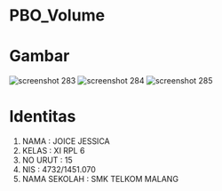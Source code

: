 # PBO_Volume

<h1> Gambar </h1>

![screenshot 283](https://cloud.githubusercontent.com/assets/22056134/20245621/ea15adca-a9d7-11e6-8c5c-5f92ffccf84b.png)
![screenshot 284](https://cloud.githubusercontent.com/assets/22056134/20245622/ea7e105e-a9d7-11e6-9c26-3efaaf7965a3.png)
![screenshot 285](https://cloud.githubusercontent.com/assets/22056134/20245623/eaad9810-a9d7-11e6-9d74-33e42d2acd49.png)

<h1> Identitas </h1>

<ol>
<li>NAMA : JOICE JESSICA</li>
<li>KELAS : XI RPL 6</li>
<li>NO URUT : 15 </li>
<li>NIS : 4732/1451.070 </li>
<li>NAMA SEKOLAH : SMK TELKOM MALANG </li>
</ol>
